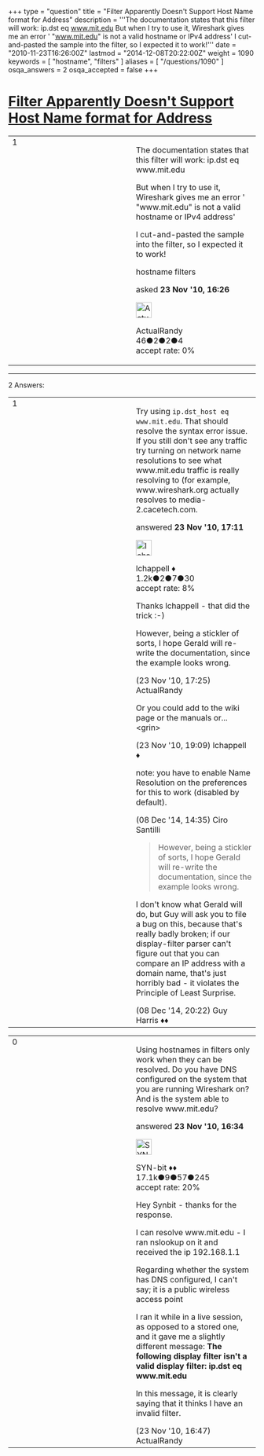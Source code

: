 +++
type = "question"
title = "Filter Apparently Doesn&#x27;t Support Host Name format for Address"
description = '''The documentation states that this filter will work: ip.dst eq www.mit.edu But when I try to use it, Wireshark gives me an error &#x27; &quot;www.mit.edu&quot; is not a valid hostname or IPv4 address&#x27; I cut-and-pasted the sample into the filter, so I expected it to work!'''
date = "2010-11-23T16:26:00Z"
lastmod = "2014-12-08T20:22:00Z"
weight = 1090
keywords = [ "hostname", "filters" ]
aliases = [ "/questions/1090" ]
osqa_answers = 2
osqa_accepted = false
+++

<div class="headNormal">

# [Filter Apparently Doesn't Support Host Name format for Address](/questions/1090/filter-apparently-doesnt-support-host-name-format-for-address)

</div>

<div id="main-body">

<div id="askform">

<table id="question-table" style="width:100%;"><colgroup><col style="width: 50%" /><col style="width: 50%" /></colgroup><tbody><tr class="odd"><td style="width: 30px; vertical-align: top"><div class="vote-buttons"><span id="post-1090-upvote" class="ajax-command post-vote up" rel="nofollow" title="I like this post (click again to cancel)"> </span><div id="post-1090-score" class="post-score" title="current number of votes">1</div><span id="post-1090-downvote" class="ajax-command post-vote down" rel="nofollow" title="I dont like this post (click again to cancel)"> </span> <span id="favorite-mark" class="ajax-command favorite-mark" rel="nofollow" title="mark/unmark this question as favorite (click again to cancel)"> </span><div id="favorite-count" class="favorite-count"></div></div></td><td><div id="item-right"><div class="question-body"><p>The documentation states that this filter will work: ip.dst eq www.mit.edu</p><p>But when I try to use it, Wireshark gives me an error ' "www.mit.edu" is not a valid hostname or IPv4 address'</p><p>I cut-and-pasted the sample into the filter, so I expected it to work!</p></div><div id="question-tags" class="tags-container tags"><span class="post-tag tag-link-hostname" rel="tag" title="see questions tagged &#39;hostname&#39;">hostname</span> <span class="post-tag tag-link-filters" rel="tag" title="see questions tagged &#39;filters&#39;">filters</span></div><div id="question-controls" class="post-controls"></div><div class="post-update-info-container"><div class="post-update-info post-update-info-user"><p>asked <strong>23 Nov '10, 16:26</strong></p><img src="https://secure.gravatar.com/avatar/3b8a4f21d2910124c8a2e4a70a46c186?s=32&amp;d=identicon&amp;r=g" class="gravatar" width="32" height="32" alt="ActualRandy&#39;s gravatar image" /><p><span>ActualRandy</span><br />
<span class="score" title="46 reputation points">46</span><span title="2 badges"><span class="badge1">●</span><span class="badgecount">2</span></span><span title="2 badges"><span class="silver">●</span><span class="badgecount">2</span></span><span title="4 badges"><span class="bronze">●</span><span class="badgecount">4</span></span><br />
<span class="accept_rate" title="Rate of the user&#39;s accepted answers">accept rate:</span> <span title="ActualRandy has no accepted answers">0%</span></p></div></div><div id="comments-container-1090" class="comments-container"></div><div id="comment-tools-1090" class="comment-tools"></div><div class="clear"></div><div id="comment-1090-form-container" class="comment-form-container"></div><div class="clear"></div></div></td></tr></tbody></table>

------------------------------------------------------------------------

<div class="tabBar">

<span id="sort-top"></span>

<div class="headQuestions">

2 Answers:

</div>

</div>

<span id="1096"></span>

<div id="answer-container-1096" class="answer">

<table style="width:100%;"><colgroup><col style="width: 50%" /><col style="width: 50%" /></colgroup><tbody><tr class="odd"><td style="width: 30px; vertical-align: top"><div class="vote-buttons"><span id="post-1096-upvote" class="ajax-command post-vote up" rel="nofollow" title="I like this post (click again to cancel)"> </span><div id="post-1096-score" class="post-score" title="current number of votes">1</div><span id="post-1096-downvote" class="ajax-command post-vote down" rel="nofollow" title="I dont like this post (click again to cancel)"> </span></div></td><td><div class="item-right"><div class="answer-body"><p>Try using <code>ip.dst_host eq www.mit.edu</code>. That should resolve the syntax error issue. If you still don't see any traffic try turning on network name resolutions to see what www.mit.edu traffic is really resolving to (for example, www.wireshark.org actually resolves to media-2.cacetech.com.</p></div><div class="answer-controls post-controls"></div><div class="post-update-info-container"><div class="post-update-info post-update-info-user"><p>answered <strong>23 Nov '10, 17:11</strong></p><img src="https://secure.gravatar.com/avatar/9b4bb3984350b45aee3eda5cc1c90d36?s=32&amp;d=identicon&amp;r=g" class="gravatar" width="32" height="32" alt="lchappell&#39;s gravatar image" /><p><span>lchappell ♦</span><br />
<span class="score" title="1206 reputation points"><span>1.2k</span></span><span title="2 badges"><span class="badge1">●</span><span class="badgecount">2</span></span><span title="7 badges"><span class="silver">●</span><span class="badgecount">7</span></span><span title="30 badges"><span class="bronze">●</span><span class="badgecount">30</span></span><br />
<span class="accept_rate" title="Rate of the user&#39;s accepted answers">accept rate:</span> <span title="lchappell has 6 accepted answers">8%</span></p></div></div><div id="comments-container-1096" class="comments-container"><span id="1097"></span><div id="comment-1097" class="comment"><div id="post-1097-score" class="comment-score"></div><div class="comment-text"><p>Thanks lchappell - that did the trick :-)</p><p>However, being a stickler of sorts, I hope Gerald will re-write the documentation, since the example looks wrong.</p></div><div id="comment-1097-info" class="comment-info"><span class="comment-age">(23 Nov '10, 17:25)</span> <span class="comment-user userinfo">ActualRandy</span></div></div><span id="1103"></span><div id="comment-1103" class="comment"><div id="post-1103-score" class="comment-score"></div><div class="comment-text"><p>Or you could add to the wiki page or the manuals or... &lt;grin&gt;</p></div><div id="comment-1103-info" class="comment-info"><span class="comment-age">(23 Nov '10, 19:09)</span> <span class="comment-user userinfo">lchappell ♦</span></div></div><span id="38452"></span><div id="comment-38452" class="comment"><div id="post-38452-score" class="comment-score"></div><div class="comment-text"><p>note: you have to enable Name Resolution on the preferences for this to work (disabled by default).</p></div><div id="comment-38452-info" class="comment-info"><span class="comment-age">(08 Dec '14, 14:35)</span> <span class="comment-user userinfo">Ciro Santilli</span></div></div><span id="38459"></span><div id="comment-38459" class="comment"><div id="post-38459-score" class="comment-score"></div><div class="comment-text"><blockquote><p>However, being a stickler of sorts, I hope Gerald will re-write the documentation, since the example looks wrong.</p></blockquote><p>I don't know what Gerald will do, but Guy will ask you to file a bug on this, because that's really badly broken; if our display-filter parser can't figure out that you can compare an IP address with a domain name, that's just horribly bad - it violates the Principle of Least Surprise.</p></div><div id="comment-38459-info" class="comment-info"><span class="comment-age">(08 Dec '14, 20:22)</span> <span class="comment-user userinfo">Guy Harris ♦♦</span></div></div></div><div id="comment-tools-1096" class="comment-tools"></div><div class="clear"></div><div id="comment-1096-form-container" class="comment-form-container"></div><div class="clear"></div></div></td></tr></tbody></table>

</div>

<span id="1091"></span>

<div id="answer-container-1091" class="answer">

<table style="width:100%;"><colgroup><col style="width: 50%" /><col style="width: 50%" /></colgroup><tbody><tr class="odd"><td style="width: 30px; vertical-align: top"><div class="vote-buttons"><span id="post-1091-upvote" class="ajax-command post-vote up" rel="nofollow" title="I like this post (click again to cancel)"> </span><div id="post-1091-score" class="post-score" title="current number of votes">0</div><span id="post-1091-downvote" class="ajax-command post-vote down" rel="nofollow" title="I dont like this post (click again to cancel)"> </span></div></td><td><div class="item-right"><div class="answer-body"><p>Using hostnames in filters only work when they can be resolved. Do you have DNS configured on the system that you are running Wireshark on? And is the system able to resolve www.mit.edu?</p></div><div class="answer-controls post-controls"></div><div class="post-update-info-container"><div class="post-update-info post-update-info-user"><p>answered <strong>23 Nov '10, 16:34</strong></p><img src="https://secure.gravatar.com/avatar/7901a94d8fdd1f9f47cda9a32fcfa177?s=32&amp;d=identicon&amp;r=g" class="gravatar" width="32" height="32" alt="SYN-bit&#39;s gravatar image" /><p><span>SYN-bit ♦♦</span><br />
<span class="score" title="17094 reputation points"><span>17.1k</span></span><span title="9 badges"><span class="badge1">●</span><span class="badgecount">9</span></span><span title="57 badges"><span class="silver">●</span><span class="badgecount">57</span></span><span title="245 badges"><span class="bronze">●</span><span class="badgecount">245</span></span><br />
<span class="accept_rate" title="Rate of the user&#39;s accepted answers">accept rate:</span> <span title="SYN-bit has 174 accepted answers">20%</span></p></div></div><div id="comments-container-1091" class="comments-container"><span id="1092"></span><div id="comment-1092" class="comment"><div id="post-1092-score" class="comment-score"></div><div class="comment-text"><p>Hey Synbit - thanks for the response.</p><p>I can resolve www.mit.edu - I ran nslookup on it and received the ip 192.168.1.1</p><p>Regarding whether the system has DNS configured, I can't say; it is a public wireless access point</p><p>I ran it while in a live session, as opposed to a stored one, and it gave me a slightly different message: <strong>The following display filter isn't a valid display filter: ip.dst eq www.mit.edu</strong></p><p>In this message, it is clearly saying that it thinks I have an invalid filter.</p></div><div id="comment-1092-info" class="comment-info"><span class="comment-age">(23 Nov '10, 16:47)</span> <span class="comment-user userinfo">ActualRandy</span></div></div></div><div id="comment-tools-1091" class="comment-tools"></div><div class="clear"></div><div id="comment-1091-form-container" class="comment-form-container"></div><div class="clear"></div></div></td></tr></tbody></table>

</div>

<div class="paginator-container-left">

</div>

</div>

</div>

